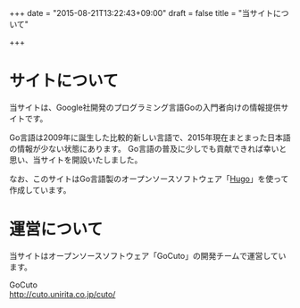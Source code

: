 +++
date = "2015-08-21T13:22:43+09:00"
draft = false
title = "当サイトについて"

+++

# サイトについて

当サイトは、Google社開発のプログラミング言語Goの入門者向けの情報提供サイトです。

Go言語は2009年に誕生した比較的新しい言語で、2015年現在まとまった日本語の情報が少ない状態にあります。
Go言語の普及に少しでも貢献できれば幸いと思い、当サイトを開設いたしました。

なお、このサイトはGo言語製のオープンソースソフトウェア「[Hugo](https://gohugo.io/)」を使って作成しています。

# 運営について

当サイトはオープンソースソフトウェア「GoCuto」の開発チームで運営しています。

GoCuto  
http://cuto.unirita.co.jp/cuto/
